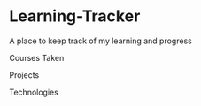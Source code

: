 # Learning-Tracker
A place to keep track of my learning and progress

Courses Taken



Projects



Technologies

